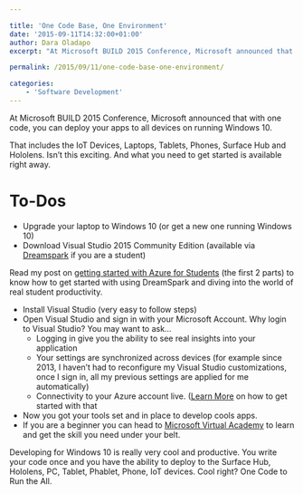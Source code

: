 ```yaml
---

title: 'One Code Base, One Environment'
date: '2015-09-11T14:32:00+01:00'
author: Dara Oladapo
excerpt: "At Microsoft BUILD 2015 Conference, Microsoft announced that with one code, you can deploy your apps to all devices on running Windows 10.\n\nThat includes the IoT Devices, Laptops, Tablets, Phones, Surface Hub and Hololens. Isn’t this exciting. And what you need to get started is available right away."

permalink: /2015/09/11/one-code-base-one-environment/

categories:
    - 'Software Development'
---
```


At Microsoft BUILD 2015 Conference, Microsoft announced that with one code, you can deploy your apps to all devices on running Windows 10.

That includes the IoT Devices, Laptops, Tablets, Phones, Surface Hub and Hololens. Isn’t this exciting. And what you need to get started is available right away.

# To-Dos

- Upgrade your laptop to Windows 10 (or get a new one running Windows 10)
- Download Visual Studio 2015 Community Edition (available via [Dreamspark](http://dreamspark.com) if you are a student)

Read my post on [getting started with Azure for Students](http://geekwithlife.com/azure-for-students-ramp-up/) (the first 2 parts) to know how to get started with using DreamSpark and diving into the world of real student productivity.

- Install Visual Studio (very easy to follow steps)
- Open Visual Studio and sign in with your Microsoft Account. Why login to Visual Studio? You may want to ask… 
    - Logging in give you the ability to see real insights into your application
    - Your settings are synchronized across devices (for example since 2013, I haven’t had to reconfigure my Visual Studio customizations, once I sign in, all my previous settings are applied for me automatically)
    - Connectivity to your Azure account live. ([Learn More](http://geekwithlife.com/azure-for-students-ramp-up/) on how to get started with that
- Now you got your tools set and in place to develop cools apps.
- If you are a beginner you can head to [Microsoft Virtual Academy](http://mva.microsoft.com) to learn and get the skill you need under your belt.

Developing for Windows 10 is really very cool and productive. You write your code once and you have the ability to deploy to the Surface Hub, Hololens, PC, Tablet, Phablet, Phone, IoT devices. Cool right? One Code to Run the All.